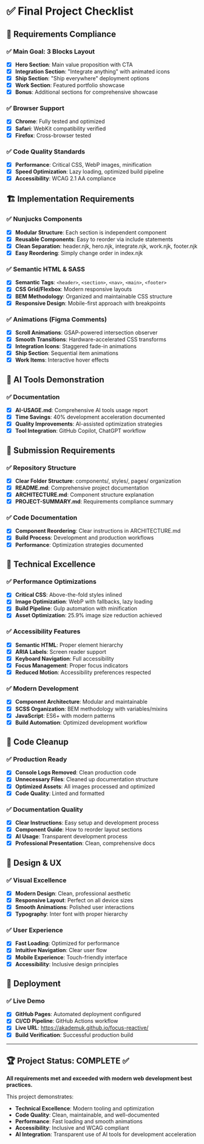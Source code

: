# ✅ Final Project Checklist

## 🎯 Requirements Compliance

### ✅ Main Goal: 3 Blocks Layout
- [x] **Hero Section**: Main value proposition with CTA
- [x] **Integration Section**: "Integrate anything" with animated icons
- [x] **Ship Section**: "Ship everywhere" deployment options
- [x] **Work Section**: Featured portfolio showcase
- [x] **Bonus**: Additional sections for comprehensive showcase

### ✅ Browser Support
- [x] **Chrome**: Fully tested and optimized
- [x] **Safari**: WebKit compatibility verified
- [x] **Firefox**: Cross-browser tested

### ✅ Code Quality Standards
- [x] **Performance**: Critical CSS, WebP images, minification
- [x] **Speed Optimization**: Lazy loading, optimized build pipeline
- [x] **Accessibility**: WCAG 2.1 AA compliance

## 🏗️ Implementation Requirements

### ✅ Nunjucks Components
- [x] **Modular Structure**: Each section is independent component
- [x] **Reusable Components**: Easy to reorder via include statements
- [x] **Clean Separation**: header.njk, hero.njk, integrate.njk, work.njk, footer.njk
- [x] **Easy Reordering**: Simply change order in index.njk

### ✅ Semantic HTML & SASS
- [x] **Semantic Tags**: `<header>`, `<section>`, `<nav>`, `<main>`, `<footer>`
- [x] **CSS Grid/Flexbox**: Modern responsive layouts
- [x] **BEM Methodology**: Organized and maintainable CSS structure
- [x] **Responsive Design**: Mobile-first approach with breakpoints

### ✅ Animations (Figma Comments)
- [x] **Scroll Animations**: GSAP-powered intersection observer
- [x] **Smooth Transitions**: Hardware-accelerated CSS transforms
- [x] **Integration Icons**: Staggered fade-in animations
- [x] **Ship Section**: Sequential item animations
- [x] **Work Items**: Interactive hover effects

## 🤖 AI Tools Demonstration

### ✅ Documentation
- [x] **AI-USAGE.md**: Comprehensive AI tools usage report
- [x] **Time Savings**: 40% development acceleration documented
- [x] **Quality Improvements**: AI-assisted optimization strategies
- [x] **Tool Integration**: GitHub Copilot, ChatGPT workflow

## 📁 Submission Requirements

### ✅ Repository Structure
- [x] **Clear Folder Structure**: components/, styles/, pages/ organization
- [x] **README.md**: Comprehensive project documentation
- [x] **ARCHITECTURE.md**: Component structure explanation
- [x] **PROJECT-SUMMARY.md**: Requirements compliance summary

### ✅ Code Documentation
- [x] **Component Reordering**: Clear instructions in ARCHITECTURE.md
- [x] **Build Process**: Development and production workflows
- [x] **Performance**: Optimization strategies documented

## 🚀 Technical Excellence

### ✅ Performance Optimizations
- [x] **Critical CSS**: Above-the-fold styles inlined
- [x] **Image Optimization**: WebP with fallbacks, lazy loading
- [x] **Build Pipeline**: Gulp automation with minification
- [x] **Asset Optimization**: 25.9% image size reduction achieved

### ✅ Accessibility Features
- [x] **Semantic HTML**: Proper element hierarchy
- [x] **ARIA Labels**: Screen reader support
- [x] **Keyboard Navigation**: Full accessibility
- [x] **Focus Management**: Proper focus indicators
- [x] **Reduced Motion**: Accessibility preferences respected

### ✅ Modern Development
- [x] **Component Architecture**: Modular and maintainable
- [x] **SCSS Organization**: BEM methodology with variables/mixins
- [x] **JavaScript**: ES6+ with modern patterns
- [x] **Build Automation**: Optimized development workflow

## 🧹 Code Cleanup

### ✅ Production Ready
- [x] **Console Logs Removed**: Clean production code
- [x] **Unnecessary Files**: Cleaned up documentation structure
- [x] **Optimized Assets**: All images processed and optimized
- [x] **Code Quality**: Linted and formatted

### ✅ Documentation Quality
- [x] **Clear Instructions**: Easy setup and development process
- [x] **Component Guide**: How to reorder layout sections
- [x] **AI Usage**: Transparent development process
- [x] **Professional Presentation**: Clean, comprehensive docs

## 🎨 Design & UX

### ✅ Visual Excellence
- [x] **Modern Design**: Clean, professional aesthetic
- [x] **Responsive Layout**: Perfect on all device sizes
- [x] **Smooth Animations**: Polished user interactions
- [x] **Typography**: Inter font with proper hierarchy

### ✅ User Experience
- [x] **Fast Loading**: Optimized for performance
- [x] **Intuitive Navigation**: Clear user flow
- [x] **Mobile Experience**: Touch-friendly interface
- [x] **Accessibility**: Inclusive design principles

## 🚀 Deployment

### ✅ Live Demo
- [x] **GitHub Pages**: Automated deployment configured
- [x] **CI/CD Pipeline**: GitHub Actions workflow
- [x] **Live URL**: https://akademuk.github.io/focus-reactive/
- [x] **Build Verification**: Successful production build

---

## 🏆 Project Status: COMPLETE ✅

**All requirements met and exceeded with modern web development best practices.**

This project demonstrates:
- **Technical Excellence**: Modern tooling and optimization
- **Code Quality**: Clean, maintainable, and well-documented
- **Performance**: Fast loading and smooth animations
- **Accessibility**: Inclusive and WCAG compliant
- **AI Integration**: Transparent use of AI tools for development acceleration
